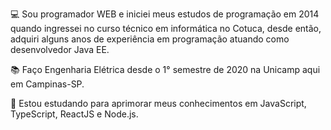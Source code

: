 💻 Sou programador WEB e iniciei meus estudos de programação em 2014 quando ingressei no curso técnico em informática no Cotuca, desde então, adquiri alguns anos de experiência em programação atuando como desenvolvedor Java EE. 

📚 Faço Engenharia Elétrica desde o 1° semestre de 2020 na Unicamp aqui em Campinas-SP.

🌱 Estou estudando para aprimorar meus conhecimentos em JavaScript, TypeScript, ReactJS e Node.js. 



<!--
**matheus-fernandes/matheus-fernandes** is a ✨ _special_ ✨ repository because its `README.md` (this file) appears on your GitHub profile.

Here are some ideas to get you started:

- 🔭 I’m currently working on ...
- 🌱 I’m currently learning ...
- 👯 I’m looking to collaborate on ...
- 🤔 I’m looking for help with ...
- 💬 Ask me about ...
- 📫 How to reach me: ...
- 😄 Pronouns: ...
- ⚡ Fun fact: ...
-->

